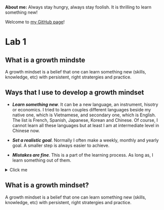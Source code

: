 **About me:** Always stay hungry, always stay foolish. It is thrilling to learn something new!

Welcome to [my GitHub page](https://github.com/phamthuhuong91)!

# Lab 1 
<h2>What is a growth mindste</h2>
A growth mindset is a belief that one can learn something new (skills, knowledge, etc) with persistent, right stratergies and practice.
<h2>Ways that I use to develop a growth mindset</h2>
  
* ***Learn something new***. It can be a new language, an instrument, hisotry or economics. I tried to learn couples different languages beside my native one, which is Vietnamese, and secondary one, which is English. The list is French, Spanish, Japanese, Korean and Chinese. Of course, I cannot learn all these languages but at least I am at intermediate level in Chinese now. 

* ***Set a realistic goal***. Normally I often make a weekly, monthly and yearly goal. A smaller step is always easier to achieve.  

* ***Mistakes are fine***. This is a part of the learning process. As long as, I learn something out of them.

<details>
  <summary>Click me</summary>

  <h3>Check for formatting</h3>
  This is the line
  
</details>

## What is a growth mindset?
   
A growth mindset is a belief that one can learn something new (skills, knowledge, etc) with persistent, right stratergies and practice. 
